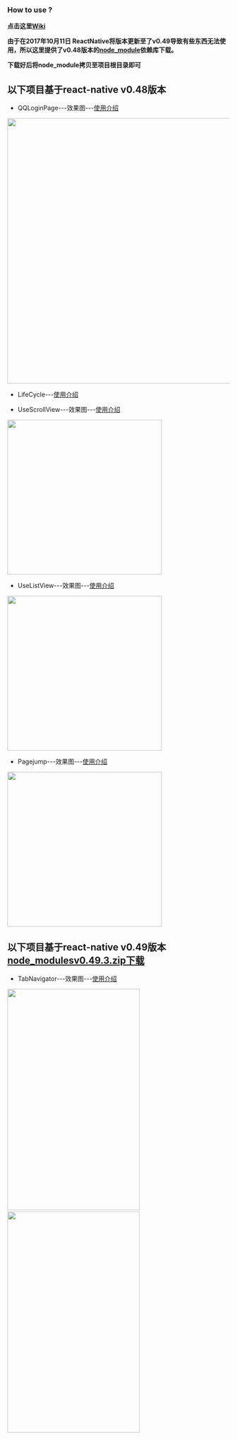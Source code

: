 ### How to use ?

**点击这里[Wiki](https://github.com/azhon/ReactNative/wiki)**

**由于在2017年10月11日 ReactNative将版本更新至了v0.49导致有些东西无法使用，所以这里提供了v0.48版本的[node_module](http://pan.baidu.com/s/1c2D7eiW)依赖库下载。**

**下载好后将node_module拷贝至项目根目录即可**

## 以下项目基于react-native v0.48版本

* QQLoginPage---效果图---[使用介绍](http://blog.csdn.net/a_zhon/article/details/78040711)

<img src="http://img.blog.csdn.net/20170920111311064" width="600">

* LifeCycle---[使用介绍](http://blog.csdn.net/a_zhon/article/details/78113370)


* UseScrollView---效果图---[使用介绍](http://blog.csdn.net/a_zhon/article/details/78118091)

<img src="http://img.blog.csdn.net/20171013172147345" width="350">

* UseListView---效果图---[使用介绍](http://blog.csdn.net/a_zhon/article/details/78137936)

<img src="https://github.com/azhon/ReactNative/blob/master/images/listview.gif" width="350">

* Pagejump---效果图---[使用介绍](http://blog.csdn.net/a_zhon/article/details/78195498)

<img src="http://img.blog.csdn.net/20171013172324930" width="350">

## 以下项目基于react-native v0.49版本 [node_modulesv0.49.3.zip下载]()

* TabNavigator---效果图---[使用介绍](http://blog.csdn.net/a_zhon/article/details/78228667)

<img src="http://img.blog.csdn.net/20171013160758103" width="300" height="500">&nbsp;&nbsp;&nbsp;&nbsp;<img src="http://img.blog.csdn.net/20171013160907556" width="300" height="500">

